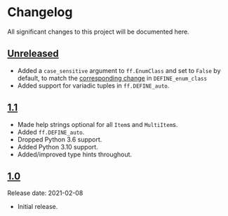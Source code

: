 # Changelog

All significant changes to this project will be documented here.

## [Unreleased]

*   Added a `case_sensitive` argument to `ff.EnumClass` and set to `False` by
    default, to match the
    [corresponding change](https://github.com/abseil/abseil-py/commit/eb94d9587c6f2eade9617237fb6bba1364226a3b)
    in `DEFINE_enum_class`
*   Added support for variadic tuples in `ff.DEFINE_auto`.

## [1.1]

*   Made help strings optional for all `Item`s and `MultiItem`s.
*   Added `ff.DEFINE_auto`.
*   Dropped Python 3.6 support.
*   Added Python 3.10 support.
*   Added/improved type hints throughout.

## [1.0]

Release date: 2021-02-08

*   Initial release.

[Unreleased]: https://github.com/deepmind/fancyflags/compare/v1.1...HEAD
[1.1]: https://github.com/deepmind/fancyflags/compare/v1.0...v1.1
[1.0]: https://github.com/deepmind/fancyflags/releases/tag/v1.0
